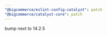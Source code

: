 ```yaml
---
"@bigcommerce/eslint-config-catalyst": patch
"@bigcommerce/catalyst-core": patch
---
```


bump next to 14.2.5

